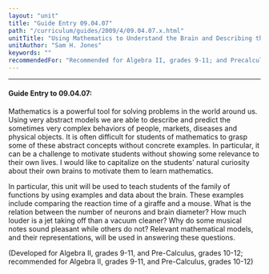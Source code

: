 ```yaml
---
layout: "unit"
title: "Guide Entry 09.04.07"
path: "/curriculum/guides/2009/4/09.04.07.x.html"
unitTitle: "Using Mathematics to Understand the Brain and Describing the Brain to Understand Mathematics"
unitAuthor: "Sam H. Jones"
keywords: ""
recommendedFor: "Recommended for Algebra II, grades 9-11; and Precalculus, grades 10-12"
---
```

<body>
<hr/>
<h4>
Guide Entry to 09.04.07:
</h4>
Mathematics is a powerful tool for solving problems in the world around us.  Using very abstract models we are able to describe and predict the sometimes very complex behaviors of people, markets, diseases and physical objects.  It is often difficult for students of mathematics to grasp some of these abstract concepts without concrete examples.  In particular, it can be a challenge to motivate students without showing some relevance to their own lives.  I would like to capitalize on the students' natural curiosity about their own brains to motivate them to learn mathematics.
<p>
In particular, this unit will be used to teach students of the family of functions by using examples and data about the brain.  These examples include comparing the reaction time of a giraffe and a mouse.  What is the relation between the number of neurons and brain diameter?  How much louder is a jet taking off than a vacuum cleaner?  Why do some musical notes sound pleasant while others do not? Relevant mathematical models, and their representations, will be used in answering these questions.
</p>
<p>
(Developed for Algebra II, grades 9-11, and Pre-Calculus, grades 10-12; recommended for Algebra II, grades 9-11, and Pre-Calculus, grades 10-12)
</p>
</body>
